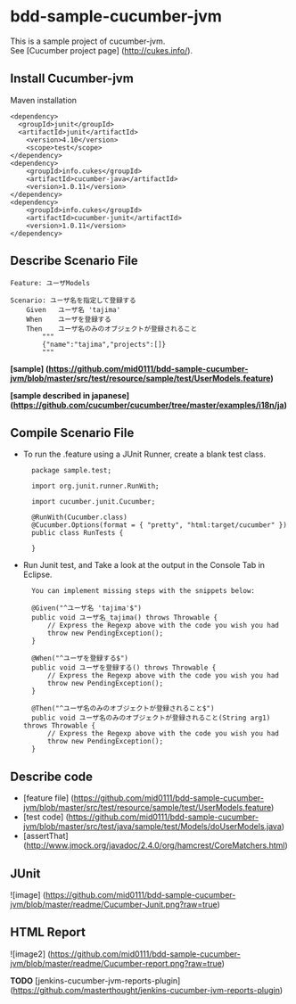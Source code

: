 bdd-sample-cucumber-jvm
=======================

This is a sample project of cucumber-jvm.  
See [Cucumber project page] (http://cukes.info/).  


Install Cucumber-jvm
--------------------
Maven installation

    <dependency>
      <groupId>junit</groupId>
      <artifactId>junit</artifactId>
    	<version>4.10</version>
    	<scope>test</scope>
    </dependency>
    <dependency>
    	<groupId>info.cukes</groupId>
    	<artifactId>cucumber-java</artifactId>
    	<version>1.0.11</version>
    </dependency>
    <dependency>
    	<groupId>info.cukes</groupId>
    	<artifactId>cucumber-junit</artifactId>
    	<version>1.0.11</version>
    </dependency>


Describe Scenario File
----------------------

    Feature: ユーザModels

    Scenario: ユーザ名を指定して登録する
        Given   ユーザ名 'tajima'
        When    ユーザを登録する
        Then    ユーザ名のみのオブジェクトが登録されること
            """
            {"name":"tajima","projects":[]}
            """

**[sample] (https://github.com/mid0111/bdd-sample-cucumber-jvm/blob/master/src/test/resource/sample/test/UserModels.feature)**

**[sample described in japanese] (https://github.com/cucumber/cucumber/tree/master/examples/i18n/ja)**

Compile Scenario File
---------------------

+ To run the .feature using a JUnit Runner, create a blank test class.

        package sample.test;
    
        import org.junit.runner.RunWith;
    
        import cucumber.junit.Cucumber;
    
        @RunWith(Cucumber.class)
        @Cucumber.Options(format = { "pretty", "html:target/cucumber" })
        public class RunTests {
      
        }

+ Run Junit test, and Take a look at the output in the Console Tab in Eclipse.

        You can implement missing steps with the snippets below:
    
        @Given("^ユーザ名 'tajima'$")
        public void ユーザ名_tajima() throws Throwable {
            // Express the Regexp above with the code you wish you had
            throw new PendingException();
        }
        
        @When("^ユーザを登録する$")
        public void ユーザを登録する() throws Throwable {
            // Express the Regexp above with the code you wish you had
            throw new PendingException();
        }
        
        @Then("^ユーザ名のみのオブジェクトが登録されること$")
        public void ユーザ名のみのオブジェクトが登録されること(String arg1) throws Throwable {
            // Express the Regexp above with the code you wish you had
            throw new PendingException();
        }


Describe code
-------------

+ [feature file] (https://github.com/mid0111/bdd-sample-cucumber-jvm/blob/master/src/test/resource/sample/test/UserModels.feature)  
+ [test code] (https://github.com/mid0111/bdd-sample-cucumber-jvm/blob/master/src/test/java/sample/test/Models/doUserModels.java)  
+ [assertThat] (http://www.jmock.org/javadoc/2.4.0/org/hamcrest/CoreMatchers.html)  


JUnit
-----

![image] (https://github.com/mid0111/bdd-sample-cucumber-jvm/blob/master/readme/Cucumber-Junit.png?raw=true)


HTML Report
-----------

![image2] (https://github.com/mid0111/bdd-sample-cucumber-jvm/blob/master/readme/Cucumber-report.png?raw=true)  

**TODO**
[jenkins-cucumber-jvm-reports-plugin] (https://github.com/masterthought/jenkins-cucumber-jvm-reports-plugin)